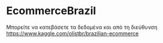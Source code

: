 # EcommerceBrazil
Mπορείτε να κατεβάσετε τα δεδομένα και από τη διεύθυνση 
https://www.kaggle.com/olistbr/brazilian-ecommerce
